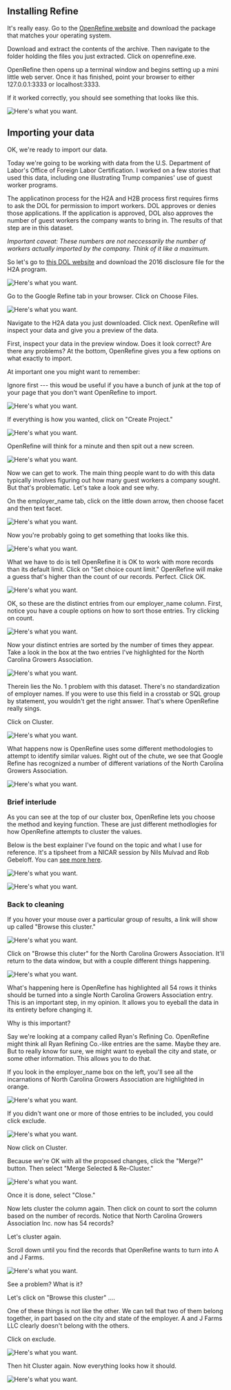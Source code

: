 

## Installing Refine

It's really easy. Go to the [OpenRefine website](http://openrefine.org/download.html) and download the package that matches your operating system.

Download and extract the contents of the archive. Then navigate to the folder holding the files you just extracted. Click on openrefine.exe. 

OpenRefine then opens up a terminal window and begins setting up a mini little web server. Once it has finished, point your browser to either 127.0.0.1:3333 or localhost:3333. 

If it worked correctly, you should see something that looks like this. 


![Here's what you want.](../master/refine1.jpg)

## Importing your data 

OK, we're ready to import our data. 

Today we're going to be working with data from the U.S. Department of Labor's Office of Foreign Labor Certification. I worked on a few stories that used this data, including one illustrating Trump companies' use of guest worker programs.

The applicatinon process for the H2A and H2B process first requires firms to ask the DOL for permission to import workers. DOL approves or denies those applications. If the application is approved, DOL also approves the number of guest workers the company wants to bring in. The results of that step are in this dataset. 

*Important caveat: These numbers are not neccessarily the number of workers actually imported by the company. Think of it like a maximum.*

So let's go to [this DOL website](https://www.foreignlaborcert.doleta.gov/performancedata.cfm) and download the 2016 disclosure file for the H2A program. 


![Here's what you want.](../master/refine3.jpg)

Go to the Google Refine tab in your browser. Click on Choose Files. 


![Here's what you want.](../master/refine2.jpg)

Navigate to the H2A data you just downloaded. Click next. OpenRefine will inspect your data and give you a preview of the data. 

First, inspect your data in the preview window. Does it look correct? Are there any problems? At the bottom, OpenRefine gives you a few options on what exactly to import.

At important one you might want to remember: 

Ignore first --- this woud be useful if you have a bunch of junk at the top of your page that you don't want OpenRefine to import. 


![Here's what you want.](../master/refine4.jpg)


If everything is how you wanted, click on "Create Project." 


![Here's what you want.](../master/refine5.jpg)


OpenRefine will think for a minute and then spit out a new screen. 


![Here's what you want.](../master/refine6.jpg)


Now we can get to work. The main thing people want to do with this data typically involves figuring out how many guest workers a company sought. But that's problematic. Let's take a look and see why. 

On the employer_name tab, click on the little down arrow, then choose facet and then text facet. 


![Here's what you want.](../master/refine7.jpg)


Now you're probably going to get something that looks like this. 


![Here's what you want.](../master/refine8.jpg)


What we have to do is tell OpenRefine it is OK to work with more records than its default limit. Click on "Set choice count limit." OpenRefine will make a guess that's higher than the count of our records. Perfect. Click OK. 


![Here's what you want.](../master/refine9.jpg)


OK, so these are the distinct entries from our employer_name column. First, notice you have a couple options on how to sort those entries. Try clicking on count. 


![Here's what you want.](../master/refine10.jpg)


Now your distinct entries are sorted by the number of times they appear. Take a look in the box at the two entries I've highlighted for the North Carolina Growers Association.


![Here's what you want.](../master/refine11.jpg)


Therein lies the No. 1 problem with this dataset. There's no standardization of employer names. If you were to use this field in a crosstab or SQL group by statement, you wouldn't get the right answer. That's where OpenRefine really sings. 

Click on Cluster.


![Here's what you want.](../master/refine12.jpg)


What happens now is OpenRefine uses some different methodologies to attempt to identify similar values. Right out of the chute, we see that Google Refine has recognized a number of different variations of the North Carolina Growers Association. 


![Here's what you want.](../master/refine13.jpg)


### Brief interlude

As you can see at the top of our cluster box, OpenRefine lets you choose the method and keying function. These are just different methodlogies for how OpenRefine attempts to cluster the values.

Below is the best explainer I've found on the topic and what I use for reference. It's a tipsheet from a NICAR session by Nils Mulvad and Rob Gebeloff. You can [see more here](https://github.com/gebelo/nicar2016/blob/master/refine.pdf).


![Here's what you want.](../master/refine14.jpg)

![Here's what you want.](../master/refine15.jpg)


### Back to cleaning 


If you hover your mouse over a particular group of results, a link will show up called "Browse this cluster." 


![Here's what you want.](../master/refine16.jpg)


Click on "Browse this cluter" for the North Carolina Growers Association. It'll return to the data window, but with a couple different things happening. 


![Here's what you want.](../master/refine17.jpg)


What's happening here is OpenRefine has highlighted all 54 rows it thinks should be turned into a single North Carolina Growers Association entry. This is an important step, in my opinion. It allows you to eyeball the data in its entirety before changing it. 

Why is this important?

Say we're looking at a company called Ryan's Refining Co. OpenRefine might think all Ryan Refining Co.-like entries are the same. Maybe they are. But to really know for sure, we might want to eyeball the city and state, or some other information. This allows you to do that. 

If you look in the employer_name box on the left, you'll see all the incarnations of North Carolina Growers Association are highlighted in orange. 



![Here's what you want.](../master/refine18.jpg)


If you didn't want one or more of those entries to be included, you could click exclude. 


![Here's what you want.](../master/refine19.jpg)


Now click on Cluster. 


Because we're OK with all the proposed changes, click the "Merge?" button. Then select "Merge Selected & Re-Cluster." 


![Here's what you want.](../master/refine20.jpg)


Once it is done, select "Close." 

Now lets cluster the column again. Then click on count to sort the column based on the number of records. Notice that North Carolina Growers Association Inc. now has 54 records?

Let's cluster again. 

Scroll down until you find the records that OpenRefine wants to turn into A and J Farms. 


![Here's what you want.](../master/refine21.jpg)


See a problem? What is it?

Let's click on "Browse this cluster" .... 

One of these things is not like the other. We can tell that two of them belong together, in part based on the city and state of the employer. A and J Farms LLC clearly doesn't belong with the others. 

Click on exclude. 


![Here's what you want.](../master/refine22.jpg)


Then hit Cluster again. Now everything looks how it should. 


![Here's what you want.](../master/refine23.jpg)






